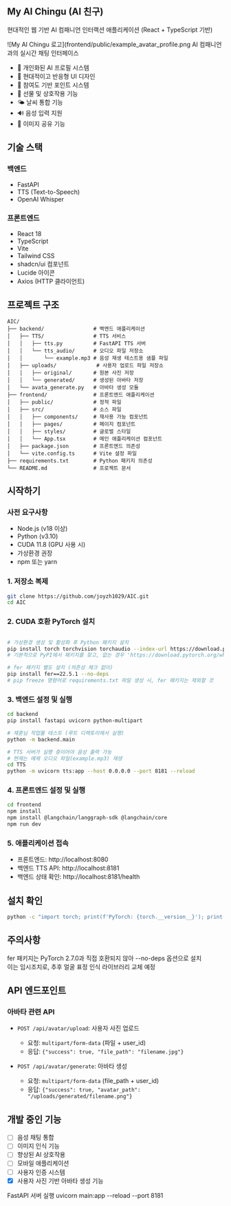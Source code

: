 ## My AI Chingu (AI 친구)

현대적인 웹 기반 AI 컴패니언 인터랙션 애플리케이션 (React + TypeScript 기반)

![My AI Chingu 로고](frontend/public/example_avatar_profile.png AI 컴패니언과의 실시간 채팅 인터페이스
- 👤 개인화된 AI 프로필 시스템
- 🎨 현대적이고 반응형 UI 디자인
- 🎯 참여도 기반 포인트 시스템
- 🎁 선물 및 상호작용 기능
- 🌤️ 날씨 통합 기능
- 🔊 음성 입력 지원
- 📸 이미지 공유 기능

## 기술 스택

### 백엔드
- FastAPI
- TTS (Text-to-Speech)
- OpenAI Whisper

### 프론트엔드
- React 18
- TypeScript
- Vite
- Tailwind CSS
- shadcn/ui 컴포넌트
- Lucide 아이콘
- Axios (HTTP 클라이언트)

## 프로젝트 구조

```
AIC/
├── backend/                # 백엔드 애플리케이션
│   ├── TTS/                # TTS 서비스
│   │   ├── tts.py          # FastAPI TTS 서버
│   │   └── tts_audio/      # 오디오 파일 저장소
│   │       └── example.mp3 # 음성 재생 테스트용 샘플 파일
│   ├── uploads/             # 사용자 업로드 파일 저장소
│   │   ├── original/       # 원본 사진 저장
│   │   └── generated/      # 생성된 아바타 저장
│   └── avata_generate.py   # 아바타 생성 모듈
├── frontend/               # 프론트엔드 애플리케이션
│   ├── public/             # 정적 파일
│   ├── src/                # 소스 파일
│   │   ├── components/     # 재사용 가능 컴포넌트
│   │   ├── pages/          # 페이지 컴포넌트
│   │   ├── styles/         # 글로벌 스타일
│   │   └── App.tsx         # 메인 애플리케이션 컴포넌트
│   ├── package.json        # 프론트엔드 의존성
│   └── vite.config.ts      # Vite 설정 파일
├── requirements.txt        # Python 패키지 의존성
└── README.md               # 프로젝트 문서
```

## 시작하기

### 사전 요구사항
- Node.js (v18 이상)
- Python (v3.10)
- CUDA 11.8 (GPU 사용 시)
- 가상환경 권장
- npm 또는 yarn

### 1. 저장소 복제
```bash
git clone https://github.com/joyzh1029/AIC.git
cd AIC
```

### 2. CUDA 호환 PyTorch 설치
```bash

# 가상환경 생성 및 활성화 후 Python 패키지 설치
pip install torch torchvision torchaudio --index-url https://download.pytorch.org/whl/cu118
# 기본적으로 PyPI에서 패키지를 찾고, 없는 경우 'https://download.pytorch.org/whl/cu118' 경로에서 찾겠다는 의미(extra index)

# fer 패키지 별도 설치 (의존성 체크 없이)
pip install fer==22.5.1 --no-deps
# pip freeze 명령어로 requirements.txt 파일 생성 시, fer 패키지는 제외할 것
```

### 3. 백엔드 설정 및 실행
```bash
cd backend
pip install fastapi uvicorn python-multipart

# 재훈님 작업물 테스트 (루트 디렉토리에서 실행)
python -m backend.main

# TTS 서버가 실행 중이어야 음성 출력 가능
# 현재는 예제 오디오 파일(example.mp3) 재생
cd TTS
python -m uvicorn tts:app --host 0.0.0.0 --port 8181 --reload
```

### 4. 프론트엔드 설정 및 실행
```bash
cd frontend
npm install
npm install @langchain/langgraph-sdk @langchain/core
npm run dev
```

### 5. 애플리케이션 접속
- 프론트엔드: http://localhost:8080
- 백엔드 TTS API: http://localhost:8181
- 백엔드 상태 확인: http://localhost:8181/health


## 설치 확인
```bash
python -c "import torch; print(f'PyTorch: {torch.__version__}'); print(f'CUDA available: {torch.cuda.is_available()}')"
```


## 주의사항 
fer 패키지는 PyTorch 2.7.0과 직접 호환되지 않아 --no-deps 옵션으로 설치</br>
이는 임시조치로, 추후 얼굴 표정 인식 라이브러리 교체 예정

## API 엔드포인트

### 아바타 관련 API
- `POST /api/avatar/upload`: 사용자 사진 업로드
  - 요청: `multipart/form-data` (파일 + user_id)
  - 응답: `{"success": true, "file_path": "filename.jpg"}`

- `POST /api/avatar/generate`: 아바타 생성
  - 요청: `multipart/form-data` (file_path + user_id)
  - 응답: `{"success": true, "avatar_path": "/uploads/generated/filename.png"}`


## 개발 중인 기능
- [ ] 음성 채팅 통합
- [ ] 이미지 인식 기능
- [ ] 향상된 AI 상호작용
- [ ] 모바일 애플리케이션
- [ ] 사용자 인증 시스템
- [x] 사용자 사진 기반 아바타 생성 기능

FastAPI 서버 실행 uvicorn main:app --reload --port 8181

